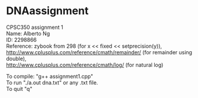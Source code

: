 # DNAassignment
CPSC350 assignment 1  
Name: Alberto Ng  
ID: 2298866  
Reference: zybook from 298 (for x << fixed << setprecision(y)),  
           http://www.cplusplus.com/reference/cmath/remainder/ (for remainder using double),  
           http://www.cplusplus.com/reference/cmath/log/ (for natural log)  

To compile: "g++ assignment1.cpp"  
To run "./a.out dna.txt" or any .txt file.  
To quit "q"  
